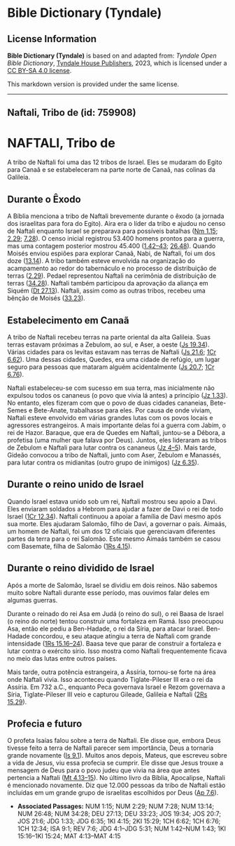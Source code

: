 # Bible Dictionary (Tyndale)

## License Information

**Bible Dictionary (Tyndale)** is based on and adapted from: _Tyndale Open Bible Dictionary_, [Tyndale House Publishers](https://tyndaleopenresources.com/), 2023, which is licensed under a [CC BY-SA 4.0 license](https://creativecommons.org/licenses/by-sa/4.0/legalcode.en).

This markdown version is provided under the same license.



--------------------------------

## Naftali, Tribo de (id: 759908)

NAFTALI, Tribo de
=================

A tribo de Naftali foi uma das 12 tribos de Israel. Eles se mudaram do Egito para Canaã e se estabeleceram na parte norte de Canaã, nas colinas da Galileia.

Durante o Êxodo
---------------

A Bíblia menciona a tribo de Naftali brevemente durante o êxodo (a jornada dos israelitas para fora do Egito). Aira era o líder da tribo e ajudou no censo de Naftali enquanto Israel se preparava para possíveis batalhas ([Nm 1\.15](https://ref.ly/Num1:15); [2\.29](https://ref.ly/Num2:29); [7\.28](https://ref.ly/Num7:28)). O censo inicial registrou 53\.400 homens prontos para a guerra, mas uma contagem posterior mostrou 45\.400 ([1\.42–43](https://ref.ly/Num1:42-Num1:43); [26\.48](https://ref.ly/Num26:48)). Quando Moisés enviou espiões para explorar Canaã, Nabi, de Naftali, foi um dos doze ([13\.14](https://ref.ly/Num13:14)). A tribo também esteve envolvida na organização do acampamento ao redor do tabernáculo e no processo de distribuição de terras ([2\.29](https://ref.ly/Num2:29)). Pedael representou Naftali na cerimônia de distribuição de terras ([34\.28](https://ref.ly/Num34:28)). Naftali também participou da aprovação da aliança em Siquém ([Dt 27\.13](https://ref.ly/Deut27:13)). Naftali, assim como as outras tribos, recebeu uma bênção de Moisés ([33\.23](https://ref.ly/Deut33:23)).

Estabelecimento em Canaã
------------------------

A tribo de Naftali recebeu terras na parte oriental da alta Galileia. Suas terras estavam próximas a Zebulom, ao sul, e Aser, a oeste ([Js 19\.34](https://ref.ly/Josh19:34)). Várias cidades para os levitas estavam nas terras de Naftali ([Js 21\.6](https://ref.ly/Josh21:6); [1Cr 6\.62](https://ref.ly/1Chr6:62)). Uma dessas cidades, Quedes, era uma cidade de refúgio, um lugar seguro para pessoas que mataram alguém acidentalmente ([Js 20\.7](https://ref.ly/Josh20:7); [1Cr 6\.76](https://ref.ly/1Chr6:76)).

Naftali estabeleceu\-se com sucesso em sua terra, mas inicialmente não expulsou todos os cananeus (o povo que vivia lá antes) a princípio ([Jz 1\.33](https://ref.ly/Judg1:33)). No entanto, eles fizeram com que o povo de duas cidades cananeias, Bete\-Semes e Bete\-Anate, trabalhasse para eles. Por causa de onde viviam, Naftali esteve envolvido em várias grandes lutas com os povos locais e agressores estrangeiros. A mais importante delas foi a guerra com Jabim, o rei de Hazor. Baraque, que era de Quedes em Naftali, juntou\-se a Débora, a profetisa (uma mulher que falava por Deus). Juntos, eles lideraram as tribos de Zebulom e Naftali para lutar contra os cananeus ([Jz 4–5](https://ref.ly/Judg4:1-Judg5:31)). Mais tarde, Gideão convocou a tribo de Naftali, junto com Aser, Zebulom e Manassés, para lutar contra os midianitas (outro grupo de inimigos) ([Jz 6\.35](https://ref.ly/Judg6:35)).

Durante o reino unido de Israel
-------------------------------

Quando Israel estava unido sob um rei, Naftali mostrou seu apoio a Davi. Eles enviaram soldados a Hebrom para ajudar a fazer de Davi o rei de todo Israel ([1Cr 12\.34](https://ref.ly/1Chr12:34)). Naftali continuou a apoiar a família de Davi mesmo após sua morte. Eles ajudaram Salomão, filho de Davi, a governar o país. Aimaás, um homem de Naftali, foi um dos 12 oficiais que gerenciavam diferentes partes da terra para o rei Salomão. Este mesmo Aimaás também se casou com Basemate, filha de Salomão ([1Rs 4\.15](https://ref.ly/1Kgs4:15)).

Durante o reino dividido de Israel
----------------------------------

Após a morte de Salomão, Israel se dividiu em dois reinos. Não sabemos muito sobre Naftali durante esse período, mas ouvimos falar deles em algumas guerras.

Durante o reinado do rei Asa em Judá (o reino do sul), o rei Baasa de Israel (o reino do norte) tentou construir uma fortaleza em Ramá. Isso preocupou Asa, então ele pediu a Ben\-Hadade, o rei da Síria, para atacar Israel. Ben\-Hadade concordou, e seu ataque atingiu a terra de Naftali com grande intensidade ([1Rs 15\.16–24](https://ref.ly/1Kgs15:16-1Kgs15:24)). Baasa teve que parar de construir a fortaleza e lutar contra o exército sírio. Isso mostra como Naftali frequentemente ficava no meio das lutas entre outros países.

Mais tarde, outra potência estrangeira, a Assíria, tornou\-se forte na área onde Naftali vivia. Isso aconteceu quando Tiglate\-Pileser III era o rei da Assíria. Em 732 a.C., enquanto Peca governava Israel e Rezom governava a Síria, Tiglate\-Pileser III veio e capturou Gileade, Galileia e Naftali ([2Rs 15\.29](https://ref.ly/2Kgs15:29)).

Profecia e futuro
-----------------

O profeta Isaías falou sobre a terra de Naftali. Ele disse que, embora Deus tivesse feito a terra de Naftali parecer sem importância, Deus a tornaria grande novamente ([Is 9\.1](https://ref.ly/Isa9:1)). Muitos anos depois, Mateus, que escreveu sobre a vida de Jesus, viu essa profecia se cumprir. Ele disse que Jesus trouxe a mensagem de Deus para o povo judeu que vivia na área que antes pertencia a Naftali ([Mt 4\.13–15](https://ref.ly/Matt4:13-Matt4:15)). No último livro da Bíblia, Apocalipse, Naftali é mencionado novamente. Diz que 12\.000 pessoas da tribo de Naftali estão incluídas em um grande grupo de israelitas escolhidos por Deus ([Ap 7\.6](https://ref.ly/Rev7:6)).

* **Associated Passages:** NUM 1:15; NUM 2:29; NUM 7:28; NUM 13:14; NUM 26:48; NUM 34:28; DEU 27:13; DEU 33:23; JOS 19:34; JOS 20:7; JOS 21:6; JDG 1:33; JDG 6:35; 1KI 4:15; 2KI 15:29; 1CH 6:62; 1CH 6:76; 1CH 12:34; ISA 9:1; REV 7:6; JDG 4:1–JDG 5:31; NUM 1:42–NUM 1:43; 1KI 15:16–1KI 15:24; MAT 4:13–MAT 4:15


